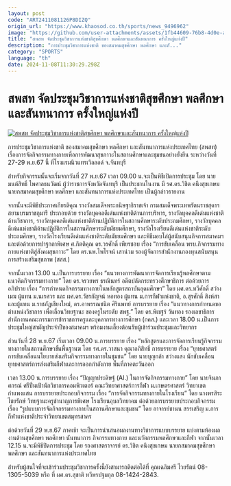 ```yaml
---
layout: post
code: "ART2411081126P8DIZQ"
origin_url: "https://www.khaosod.co.th/sports/news_9496962"
image: "https://github.com/user-attachments/assets/1fb44609-76b8-4d0e-a37f-d65a1914a9d4"
title: "สพสท จัดประชุมวิชาการแห่งชาติสุขศึกษา พลศึกษาและสันทนาการ ครั้งใหญ่แห่งปี"
description: "การประชุมวิชาการแห่งชาติ ของสมาคมสุขศึกษา พลศึกษา และสั..."
category: "SPORTS"
language: "th"
date: 2024-11-08T11:30:29.298Z
---
```


# สพสท จัดประชุมวิชาการแห่งชาติสุขศึกษา พลศึกษาและสันทนาการ ครั้งใหญ่แห่งปี

[![สพสท จัดประชุมวิชาการแห่งชาติสุขศึกษา พลศึกษาและสันทนาการ ครั้งใหญ่แห่งปี](https://www.khaosod.co.th/wpapp/uploads/2024/11/462542108_1207277043694558_78673652806082868_n.jpg "สพสท จัดประชุมวิชาการแห่งชาติสุขศึกษา พลศึกษาและสันทนาการ ครั้งใหญ่แห่งปี")](https://www.khaosod.co.th/wpapp/uploads/2024/11/462542108_1207277043694558_78673652806082868_n.jpg)

การประชุมวิชาการแห่งชาติ ของสมาคมสุขศึกษา พลศึกษา และสันทนาการแห่งประเทศไทย (สพสท) เรื่องการจัดกิจกรรมทางกายเพื่อการพัฒนาสุขภาวะในสถานศึกษาและชุมชนอย่างยั่งยืน ระหว่างวันที่ 27-29 พ.ย.67 นี้ ที่โรงแรมนิวแทรเวิลลอด์ จ.จันทบุรี

สำหรับกิจกรรมนั้นจะเริ่มจากวันที่ 27 พ.ย.67 เวลา 09.00 น.จะเป็นพิธีเปิดการประชุม โดย นายมนต์สิทธิ์ ไพศาลธนวัฒน์ ผู้ว่าราชการจังหวัดจันทบุรี เป็นประธานในงาน มี รศ.ดร.วิชิต คนึงสุขเกษม นายกสมาคมสุขศึกษา พลศึกษา และสันทนาการแห่งประเทศไทย เป็นผู้กล่าวรายงาน

จากนั้นจะมีพิธีประกาศเกียรติคุณ รางวัลสมเด็จพระกนิษฐาธิราชเจ้า กรมสมเด็จพระเทพรัตนราชสุดาฯ สยามบรมราชกุมารี ประกอบด้วย รางวัลบุคคลดีเด่นแห่งชาติด้านการบริหาร, รางวัลบุคคลดีเด่นแห่งชาติด้านวิชาการ, รางวัลบุคคลดีเด่นแห่งชาติด้านปฏิบัติการในสถานศึกษาระดับประถมศึกษา, รางวัลบุคคลดีเด่นแห่งชาติด้านปฏิบัติการในสถานศึกษาระดับมัธยมศึกษา, รางวัลโรงเรียนดีเด่นแห่งชาติระดับประถมศึกษา, รางวัลโรงเรียนดีเด่นแห่งชาติระดับมัธยมศึกษา และพิธีมอบโล่ผู้สนับสนุนกิจการสมาคมฯ และต่อด้วยการปาฐกถาพิเศษ ศ.กิตติคุณ ดร.วรศักดิ์ เพียรชอบ เรื่อง “การขับเคลื่อน พรบ.กิจกรรมทางกายแห่งชาติสู่สังคมสุขภาวะ” โดย ดร.นพ.ไพโรจน์ เสาน่วม รองผู้จัดการสำนักงานกองทุนสนับสนุนการสร้างเสริมสุขภาพ (สสส.)

จากนั้นเวลา 13.00 น.เป็นการบรรยาย เรื่อง “แนวทางการพัฒนาการจัดการเรียนรู้พลศึกษาตามแนวคิดกิจกรรมทางกาย” โดย ดร.จรวยพร ธรณินทร์ อดีตปลัดกระทรวงศึกษาธิการ ต่อด้วยการอภิปราย เรื่อง “การกำหนดกิจกรรมทางกายในหลักสูตรสถาบันอุดมศึกษา” โดย ผศ.ดร.ทวีศักดิ์ สว่างเมฆ ผู้แทน ม.นเรศวร และ ผศ.ดร.วัชรกัญจน์ หอทอง ผู้แทน ม.การกีฬาแห่งชาติ, อ.สุรศักดิ์ สิงห์สา และผู้แทน ม.ราชภัฏเชียงใหม่, ดร.อาพรรณชนิต ศิริแพทย์ การบรรยาย เรื่อง “แนวทางการกำหนดขอตำแหน่งวิชาการ เพื่อเลื่อนวิทยฐานะ ของครูในระดับ สพฐ.” โดย ดร.พิเชฐร์ วันทอง รองเลขาธิการสำนักงานคณะกรรมการข้าราชการครูและบุคลากรทางการศึกษา (กคส.) และเวลา 18.00 น.เป็นการประชุมใหญ่สามัญประจำปีของสมาคมฯ พร้อมงานเลี้ยงต้อนรับผู้เข้าร่วมประชุมและวิทยากร

ส่วนวันที่ 28 พ.ย.67 เริ่มเวลา 09.00 น.การบรรยาย เรื่อง “หลักสูตรและการจัดการเรียนรู้กิจกรรมทางกายในสถานศึกษาขั้นพื้นฐานฆ โดย รศ.ดร.วาสนา คุณาอภิสิทธิ์ การบรรยาย เรื่อง “ยุทธศาสตร์การขับเคลื่อนนโยบายส่งเสริมกิจกรรมทางกายในชุมชน” โดย นายบุญกล้า สว่างแสง นักขับเคลื่อนยุทธศาสตร์การส่งเสริมกีฬาและการออกกำลังกาย พื้นที่ภาคตะวันออก

เวลา 13.00 น.การบรรยาย เรื่อง “ปัญญาประดิษฐ์ (AI.) ในการจัดกิจกรรมทางกาย” โดย นายจินภาศกรณ์ ศรีปิ่นเป้านักวิชาการคอมพิวเตอร์ คณะวิทยาศาสตร์การกีฬา ม.เกษตรศาสตร์ วิทยาเขตกำแพงแสน การบรรยายประกอบกิจกรรม เรื่อง “การจัดกิจกรรมทางกายในโรงเรียน” โดย นางพรสิระไชยรักษ์ วิทยฐานะครูชำนาญการพิเศษ โรงเรียนอุบลวิทยาคม ต่อด้วยการบรรยายประกอบกิจกรรม เรื่อง “รูปแบบการจัดกิจกรรมทางกายในสถานศึกษาและชุมชน” โดย อาจารย์ชานน สรรเสริญ ม.การกีฬาแห่งชาติประจำวิทยาเขตสมุทรสาคร

ต่อด้วยวันที่ 29 พ.ย.67 ภาคเช้า จะเป็นการนำเสนอผลงานทางวิชาการแบบบรรยาย แบ่งตามห้องผลงานด้านสุขศึกษา พลศึกษา นันทนาการ กิจกรรมทางกาย และนวัตกรรมพลศึกษาและกีฬา จากนั้นเวลา 12.15 น.จะมีพิธีปิดการประชุม โดย รองศาสตราจารย์ ดร.วิชิต คนึงสุขเกษม นายกสมาคมสุขศึกษา พลศึกษา และสันทนาการแห่งประเทศไทย

สำหรับผู้สนใจที่จะเข้าร่วมประชุมวิชาการครั้งนี้ยังสามารถติดต่อได้ที่ คุณเฉลิมศรี ไวยรัตน์ 08-1305-5039 หรือ ที่ ผศ.ดร.สุชาติ ทวีพรปฐมกุล 08-1424-2843.